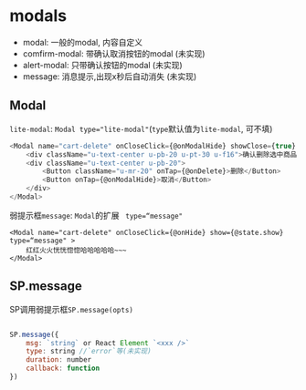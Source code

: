 # modals

- modal: 一般的modal, 内容自定义
- comfirm-modal: 带确认取消按钮的modal (未实现)
- alert-modal: 只带确认按钮的modal (未实现)
- message: 消息提示,出现x秒后自动消失 (未实现)

## Modal
`lite-modal`: `Modal type="lite-modal"`(`type`默认值为`lite-modal`, 可不填)

```js
<Modal name="cart-delete" onCloseClick={@onModalHide} showClose={true} show={@state.showModal}>
    <div className="u-text-center u-pb-20 u-pt-30 u-f16">确认删除选中商品?</div>
    <div className="u-text-center u-pb-20">
        <Button className="u-mr-20" onTap={@onDelete}>删除</Button>
        <Button onTap={@onModalHide}>取消</Button>
    </div>
</Modal>
```

弱提示框`message`: `Modal`的扩展 ` type=“message"`

```
<Modal name="cart-delete" onCloseClick={@onHide} show={@state.show} type=“message" >
    红红火火恍恍惚惚哈哈哈哈哈~~~
</Modal>
```

## SP.message

SP调用弱提示框`SP.message(opts)`

```js

SP.message({
    msg: `string` or React Element `<xxx />`
    type: string //`error`等(未实现)
    duration: number
    callback: function
})

```
